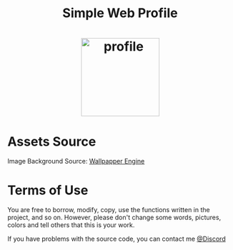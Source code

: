 <h1 align="center">Simple Web Profile<h1>
<p align="center" width="100%">
    <img height="175px" src="https://i.imgur.com/W6mUoiN.png" alt="profile">
</p>

# Assets Source

Image Background Source: [Wallpapper Engine](https://steamcommunity.com/sharedfiles/filedetails/?id=2795211854)

# Terms of Use

You are free to borrow, modify, copy, use the functions written in the project, and so on. However, please don't change some words, pictures, colors and tell others that this is your work.

If you have problems with the source code, you can contact me [@Discord](https://discord.com/users/442224069899976707)
